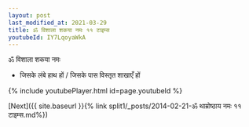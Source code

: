 ```yaml
---
layout: post
last_modified_at: 2021-03-29
title: ॐ विशाला शकया नमः ११ टाइम्स
youtubeId: IY7LqoyaWkA
---
```

 
 
 ॐ विशाला शकया नमः  
 
 -  जिसके लंबे हाथ हों / जिसके पास विस्तृत शाखाएँ हों 
 
  
 
  
 
 
 
 
 
 


{% include youtubePlayer.html id=page.youtubeId %}
 
[Next]({{ site.baseurl }}{% link  split1/_posts/2014-02-21-ॐ थाम्रोष्ठाय नमः ११ टाइम्स.md%})
 
